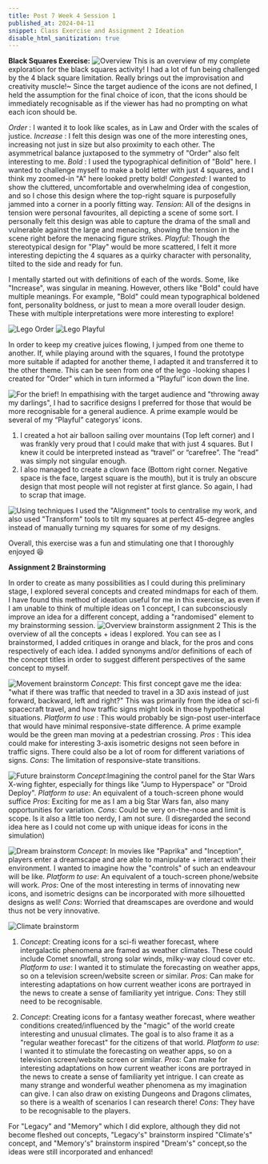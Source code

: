 ```yaml
---
title: Post 7 Week 4 Session 1
published_at: 2024-04-11
snippet: Class Exercise and Assignment 2 Ideation
disable_html_sanitization: true
---
```

**Black Squares Exercise:**
![Overview](/w04s1/w04s1_overview_2.png)
This is an overview of my complete exploration for the black squares activity! I had a lot of fun being challenged by the 4 black square limitation. Really brings out the improvisation and creativity muscle!~
Since the target audience of the icons are not defined, I held the assumption for the final choice of icon, that the icons should be immediately recognisable as if the viewer has had no prompting on what each icon should be. 

*Order* : I wanted it to look like scales, as in Law and Order with the scales of justice.
*Increase* : I felt this design was one of the more interesting ones, increasing not just in size but also proximity to each other. The asymmetrical balance juxtaposed to the symmetry of "Order" also felt interesting to me.
*Bold* : I used the typographical definition of "Bold" here. I wanted to challenge myself to make a bold letter with just 4 squares, and I think my zoomed-in "A" here looked pretty bold!
*Congested*: I wanted to show the cluttered, uncomfortable and overwhelming idea of congestion, and so I chose this design where the top-right square is purposefully jammed into a corner in a poorly fitting way.
*Tension*: All of the designs in tension were personal favourites, all depicting a scene of some sort. I personally felt this design was able to capture the drama of the small and vulnerable against the large and menacing, showing the tension in the scene right before the menacing figure strikes.
*Playful*: Though the stereotypical design for "Play" would be more scattered, I felt it more interesting depicting the 4 squares as a quirky character with personality, tilted to the side and ready for fun.

I mentally started out with definitions of each of the words. Some, like "Increase", was singular in meaning. However, others like "Bold" could have multiple meanings. For example, "Bold" could mean typographical boldened font, personality boldness, or just to mean a more overall louder design. These with multiple interpretations were more interesting to explore!

![Lego Order](/w04s1/w04s1_01.png)
![Lego Playful](/w04s1/w04s1_02.png)

In order to keep my creative juices flowing, I jumped from one theme to another. If, while playing around with the squares, I found the prototype more suitable if adapted for another theme, I adapted it and transferred it to the other theme. This can be seen from one of the  lego -looking shapes I created for "Order" which in turn informed a “Playful” icon down the line.

![For the brief!](/w04s1/w04s1_03.png)
In empathising with the target audience and "throwing away my darlings", I had to sacrifice designs I preferred for those that would be more recognisable for a general audience.
A prime example would be several of my “Playful” categorys’  icons. 
1. I created a hot air balloon sailing over mountains (Top left corner) and I was frankly very proud that I could make that with just 4 squares. But I knew it could be interpreted instead as “travel” or “carefree”. The “read” was simply not singular enough.
2. I also managed to create a clown face (Bottom right corner. Negative space is the face, largest square is the mouth), but it is truly an obscure design that most people will not register at first glance. So again, I had to scrap that image.

![Using techniques](/w04s1/w04s1_04.png)
I used the "Alignment" tools to centralise my work, and also used "Transform" tools to tilt my squares at perfect 45-degree angles instead of manually turning my squares for some of my designs.

Overall, this exercise was a fun and stimulating one that I thoroughly enjoyed 😆

**Assignment 2 Brainstorming**

In order to create as many possibilities as I could during this preliminary stage, I explored several concepts and created mindmaps for each of them. I have found this method of ideation useful for me in this exercise, as even if I am unable to think of multiple ideas on 1 concept, I can subconsciously improve an idea for a different concept, adding a "randomised" element to my brainstorming session.
![Overview brainstorm assignment 2](/w04s1/w04s1_A2_Brainstorming.jpg)
This is the overview of all the concepts + ideas I explored. You can see as I brainstormed, I added critiques in orange and black, for the pros and cons respectively of each idea. I added synonyms and/or definitions of each of the concept titles in order to suggest different perspectives of the same concept to myself.

![Movement brainstorm](/w04s1/w04s1_movement.png)
*Concept*: This first concept gave me the idea: "what if there was traffic that needed to travel in a 3D axis instead of just forward, backward, left and right?" This was primarily from the idea of sci-fi spacecraft travel, and how traffic signs might look in those hypothetical situations. 
*Platform to use* : This would probably be sign-post user-interface that would have minimal responsive-state difference. A prime example would be the green man moving at a pedestrian crossing.
*Pros* : This idea could make for interesting 3-axis isometric designs not seen before in traffic signs. There could also be a lot of room for different variations of signs.
*Cons*: The limitation of responsive-state transitions.

![Future brainstorm](/w04s1/w04s1_future.png)
*Concept*:Imagining the control panel for the Star Wars X-wing fighter, especially for things like "Jump to Hyperspace" or "Droid Deploy".
*Platform to use*: An equivalent of a touch-screen phone would suffice
*Pros*: Exciting for me as I am a big Star Wars fan, also many opportunities for variation.
*Cons*: Could be very on-the-nose and limit is scope. Is it also a little too nerdy, I am not sure.
(I disregarded the second idea here as I could not come up with unique ideas for icons in the simulation)

![Dream brainstorm](/w04s1/w04s1_dream.png)
*Concept*: In movies like "Paprika" and "Inception", players enter a dreamscape and are able to manipulate + interact with their environment. I wanted to imagine how the "controls" of such an endeavour will be like.
*Platform to use*: An equivalent of a touch-screen phone/website will work.
*Pros*: One of the most interesting in terms of innovating new icons, and isometric designs can be incorporated with more silhouetted designs as well! 
*Cons*: Worried that dreamscapes are overdone and would thus not be very innovative.

![Climate brainstorm](/w04s1/w04s1_climate.png)
1. *Concept*: Creating icons for a sci-fi weather forecast, where intergalactic phenomena are framed as weather climates. These could include Comet snowfall, strong solar winds, milky-way cloud cover etc.
*Platform to use*: I wanted it to stimulate the forecasting on weather apps, so on a television screen/website screen or similar.
*Pros*: Can make for interesting adaptations on how current weather icons are portrayed in the news to create a sense of familiarity yet intrigue.
*Cons*: They still need to be recognisable.

2. *Concept*: Creating icons for a fantasy weather forecast, where weather conditions created/influenced by the "magic" of the world create interesting and unusual climates. The goal is to also frame it as a "regular weather forecast" for the citizens of that world.
*Platform to use*: I wanted it to stimulate the forecasting on weather apps, so on a television screen/website screen or similar.
*Pros*: Can make for interesting adaptations on how current weather icons are portrayed in the news to create a sense of familiarity yet intrigue. I can create as many strange and wonderful weather phenomena as my imagination can give. I can also draw on existing Dungeons and Dragons climates, so there is a wealth of scenarios I can research there!
*Cons*: They have to be recognisable to the players.

For "Legacy" and "Memory" which I did explore, although they did not become fleshed out concepts, "Legacy's" brainstorm inspired "Climate's" concept, and "Memory's" brainstorm inspired "Dream's" concept,so the ideas were still incorporated and enhanced!